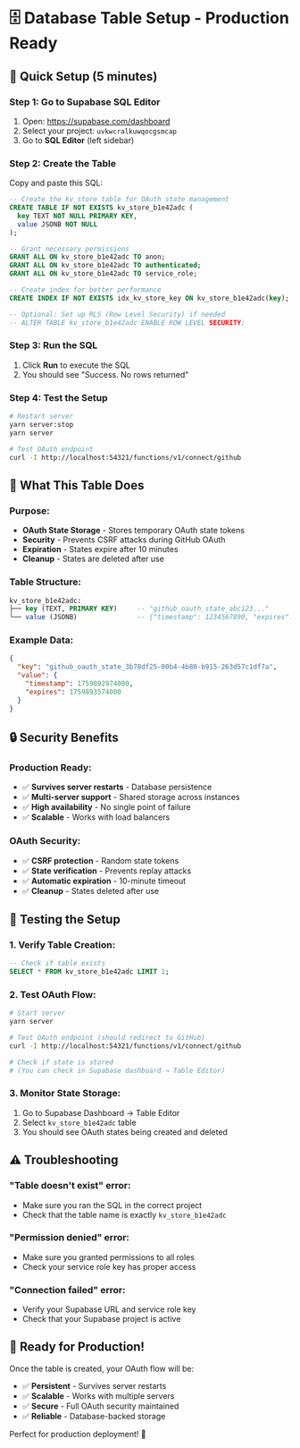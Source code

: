 # 🗄️ Database Table Setup - Production Ready

## 🚀 **Quick Setup (5 minutes)**

### **Step 1: Go to Supabase SQL Editor**

1. Open: https://supabase.com/dashboard
2. Select your project: `uvkwcralkuwqocgsmcap`
3. Go to **SQL Editor** (left sidebar)

### **Step 2: Create the Table**

Copy and paste this SQL:

```sql
-- Create the kv_store table for OAuth state management
CREATE TABLE IF NOT EXISTS kv_store_b1e42adc (
  key TEXT NOT NULL PRIMARY KEY,
  value JSONB NOT NULL
);

-- Grant necessary permissions
GRANT ALL ON kv_store_b1e42adc TO anon;
GRANT ALL ON kv_store_b1e42adc TO authenticated;
GRANT ALL ON kv_store_b1e42adc TO service_role;

-- Create index for better performance
CREATE INDEX IF NOT EXISTS idx_kv_store_key ON kv_store_b1e42adc(key);

-- Optional: Set up RLS (Row Level Security) if needed
-- ALTER TABLE kv_store_b1e42adc ENABLE ROW LEVEL SECURITY;
```

### **Step 3: Run the SQL**

1. Click **Run** to execute the SQL
2. You should see "Success. No rows returned"

### **Step 4: Test the Setup**

```bash
# Restart server
yarn server:stop
yarn server

# Test OAuth endpoint
curl -I http://localhost:54321/functions/v1/connect/github
```

## 🎯 **What This Table Does**

### **Purpose:**

- **OAuth State Storage** - Stores temporary OAuth state tokens
- **Security** - Prevents CSRF attacks during GitHub OAuth
- **Expiration** - States expire after 10 minutes
- **Cleanup** - States are deleted after use

### **Table Structure:**

```sql
kv_store_b1e42adc:
├── key (TEXT, PRIMARY KEY)     -- "github_oauth_state_abc123..."
└── value (JSONB)               -- {"timestamp": 1234567890, "expires": 1234567890}
```

### **Example Data:**

```json
{
  "key": "github_oauth_state_3b78df25-00b4-4b80-b915-263d57c1df7a",
  "value": {
    "timestamp": 1759892974000,
    "expires": 1759893574000
  }
}
```

## 🔒 **Security Benefits**

### **Production Ready:**

- ✅ **Survives server restarts** - Database persistence
- ✅ **Multi-server support** - Shared storage across instances
- ✅ **High availability** - No single point of failure
- ✅ **Scalable** - Works with load balancers

### **OAuth Security:**

- ✅ **CSRF protection** - Random state tokens
- ✅ **State verification** - Prevents replay attacks
- ✅ **Automatic expiration** - 10-minute timeout
- ✅ **Cleanup** - States deleted after use

## 🧪 **Testing the Setup**

### **1. Verify Table Creation:**

```sql
-- Check if table exists
SELECT * FROM kv_store_b1e42adc LIMIT 1;
```

### **2. Test OAuth Flow:**

```bash
# Start server
yarn server

# Test OAuth endpoint (should redirect to GitHub)
curl -I http://localhost:54321/functions/v1/connect/github

# Check if state is stored
# (You can check in Supabase dashboard → Table Editor)
```

### **3. Monitor State Storage:**

1. Go to Supabase Dashboard → Table Editor
2. Select `kv_store_b1e42adc` table
3. You should see OAuth states being created and deleted

## ⚠️ **Troubleshooting**

### **"Table doesn't exist" error:**

- Make sure you ran the SQL in the correct project
- Check that the table name is exactly `kv_store_b1e42adc`

### **"Permission denied" error:**

- Make sure you granted permissions to all roles
- Check your service role key has proper access

### **"Connection failed" error:**

- Verify your Supabase URL and service role key
- Check that your Supabase project is active

## 🎉 **Ready for Production!**

Once the table is created, your OAuth flow will be:

- ✅ **Persistent** - Survives server restarts
- ✅ **Scalable** - Works with multiple servers
- ✅ **Secure** - Full OAuth security maintained
- ✅ **Reliable** - Database-backed storage

Perfect for production deployment! 🚀
